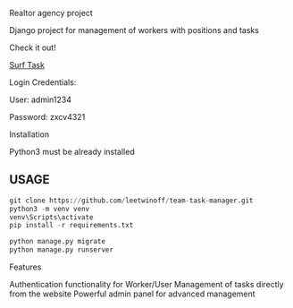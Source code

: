Realtor agency project

Django project for management of workers with positions and tasks

Check it out!

[Surf Task](https://surf-task.onrender.com)


Login Credentials:

User: admin1234

Password: zxcv4321

Installation

Python3 must be already installed


## USAGE 
```python
git clone https://github.com/leetwinoff/team-task-manager.git
python3 -m venv venv
venv\Scripts\activate
pip install -r requirements.txt

python manage.py migrate
python manage.py runserver
```


Features

Authentication functionality for Worker/User
Management of tasks directly from the website
Powerful admin panel for advanced management